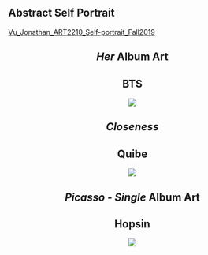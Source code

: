 ## Abstract Self Portrait


[Vu_Jonathan_ART2210_Self-portrait_Fall2019](https://jvu11.github.io/Vu_Jonathan_ART2210/Projects/Portrait/Portriat.html)


<div align=center>

## *Her* Album Art
## BTS

![](https://github.com/jvu11/Vu_Jonathan_ART2210/raw/master/Image/Her_BTS.jpg)

## *Closeness*
## Quibe

![](https://github.com/jvu11/Vu_Jonathan_ART2210/raw/master/Image/Close_Quibe.jpg)

## *Picasso - Single* Album Art
## Hopsin
 
![](https://github.com/jvu11/Vu_Jonathan_ART2210/raw/master/Image/Picasso_Hopsin.jpg)